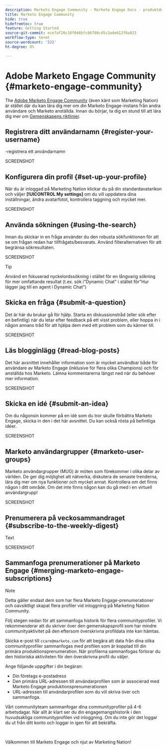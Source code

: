 ```yaml
---
description: Marketo Engage Community - Marketo Engage Docs - produktdokumentation
title: Marketo Engage Community
hide: true
hidefromtoc: true
feature: Getting Started
source-git-commit: ece7af20c10f646bfc66708c45c3a4e612f0a823
workflow-type: tm+mt
source-wordcount: '522'
ht-degree: 0%

---
```


# Adobe Marketo Engage Community {#marketo-engage-community}

The [Adobe Marketo Engage Community](https://nation.marketo.com/) (även känt som Marketing Nation) är stället där du kan lära dig mer om din Marketo Engage-instans från andra användare och Marketo anställda. Innan du börjar, ta dig en stund till att lära dig mer om [Gemenskapens riktlinjer](https://nation.marketo.com/t5/community-guidelines/ct-p/community-guidelines).

## Registrera ditt användarnamn {#register-your-username}

-registrera ett användarnamn

SCREENSHOT

## Konfigurera din profil {#set-up-your-profile}

När du är inloggad på Marketing Nation klickar du på din standardavatarikon och väljer **[!UICONTROL My settings]** om du vill uppdatera dina inställningar, ändra avatarfotot, kontrollera taggning och mycket mer.

SCREENSHOT

## Använda sökningen {#using-the-search}

Innan du skickar in en fråga använder du den robusta sökfunktionen för att se om frågan redan har tillfrågats/besvarats. Använd filteralternativen för att begränsa sökresultaten.

SCREENSHOT

>[!TIP]
>
>Använd en fokuserad nyckelordssökning i stället för en långvarig sökning för mer omfattande resultat (t.ex. sök i&quot;Dynamic Chat&quot; i stället för&quot;Hur lägger jag till en agent i Dynamic Chat&quot;)

## Skicka en fråga {#submit-a-question}

Det är här du brukar gå för hjälp. Starta en diskussionstråd (eller sök efter en befintlig) när du letar efter feedback på ett visst problem, eller hoppa in i någon annans tråd för att hjälpa dem med ett problem som du känner till.

SCREENSHOT

## Läs blogginlägg {#read-blog-posts}

Det här avsnittet innehåller information som är mycket användbar både för användare av Marketo Engage (inklusive för flera olika Champions) och för anställda hos Marketo. Lämna kommentarerna längst ned när du behöver mer information.

SCREENSHOT

## Skicka en idé {#submit-an-idea}

Om du någonsin kommer på en idé som du tror skulle förbättra Marketo Engage, skicka in den i det här avsnittet. Du kan också rösta på befintliga idéer.

SCREENSHOT

## Marketo användargrupper {#marketo-user-groups}

Marketo användargrupper (MUG) är möten som förekommer i olika delar av världen. De ger dig möjlighet att nätverka, diskutera de senaste trenderna, lära dig mer om nya funktioner och mycket annat. Kontrollera om det finns någon i ditt område. Om det inte finns någon kan du gå med i en virtuell användargrupp!

SCREENSHOT

## Prenumerera på veckosammandraget {#subscribe-to-the-weekly-digest}

Text

SCREENSHOT

## Sammanfoga prenumerationer på Marketo Engage {#merging-marketo-engage-subscriptions}

>[!NOTE]
>
>Detta gäller endast dem som har flera Marketo Engage-prenumerationer och oavsiktligt skapat flera profiler vid inloggning på Marketing Nation Community.

Följ stegen nedan för att sammanfoga historik för flera communityprofiler. Vi rekommenderar att du skriver över den gemenskapsprofil som har mindre communityaktivitet på den eftersom överskrivna profildata inte kan hämtas.

Skicka e-post till `ccare@marketo.com` för att begära att data från dina olika communityprofiler sammanfogas med profilen som är kopplad till din primära produktionsprenumeration. När profilerna sammanfogas förlorar du den historiska aktiviteten för den överskrivna profil du väljer.

Ange följande uppgifter i din begäran:

* Din företags e-postadress
* Den primära URL-adressen till användarprofilen som är associerad med Marketo Engage produktionsprenumerationen
* URL-adressen till användarprofilen som du vill skriva över och sammanfoga.

Vårt communityteam sammanfogar dina communityprofiler på 4-6 arbetsdagar. När allt är klart ser du din engagemangshistorik i den huvudsakliga communityprofilen vid inloggning. Om du inte gör det loggar du ut från ditt konto och loggar in igen för att bekräfta.

<br>

Välkommen till Marketo Engage och njut av Marketing Nation!

